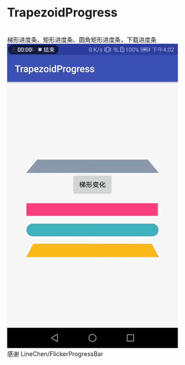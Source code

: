# TrapezoidProgress
<br/> 梯形进度条、矩形进度条、圆角矩形进度条，下载进度条<br/> 
![image](https://github.com/CuiChenbo/TrapezoidProgress/blob/master/image/progress_gif.gif)
<br/>感谢 LineChen/FlickerProgressBar

